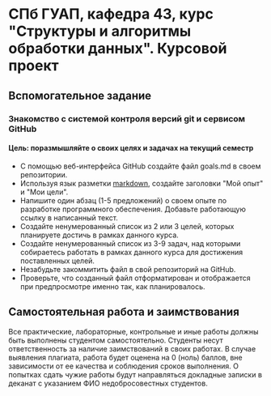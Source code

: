 # СПб ГУАП, кафедра 43, курс "Структуры и алгоритмы обработки данных". Курсовой проект
## Вспомогательное задание
### Знакомство с системой контроля версий git и сервисом GitHub

#### Цель: поразмышляйте о своих целях и задачах на текущий семестр
- С помощью веб-интерфейса GitHub создайте файл goals.md в своем репозитории.
- Используя язык разметки [markdown](https://guides.github.com/features/mastering-markdown/), создайте заголовки "Мой опыт" и "Мои цели".
- Напишите один абзац (1-5 предложений) о своем опыте по разработке программного обеспечения. Добавьте работающую ссылку в написанный текст.
- Создайте ненумерованный список из 2 или 3 целей, которых планируете достичь в рамках данного курса. 
- Создайте ненумерованный список из 3-9 задач, над которыми собираетесь работать в рамках данного курса для достижения поставленных целей.
- Незабудьте закоммитить файл в свой репозиторий на GitHub.
- Проверьте, что созданный файл отформатирован и отображается при предпросмотре именно так, как планировалось.

## Самостоятельная работа и заимствования
Все практические, лабораторные, контрольные и иные работы должны быть выполнены студентом самостоятельно. Студенты несут ответственность за наличие заимствований в своих работах. В случае выявления плагиата, работа будет оценена на 0 (ноль) баллов, вне зависимости от ее качества и соблюдения сроков выполнения. О попытках сдать чужие работы будут направляться докладные записки в деканат с указанием ФИО недобросовестных студентов.
